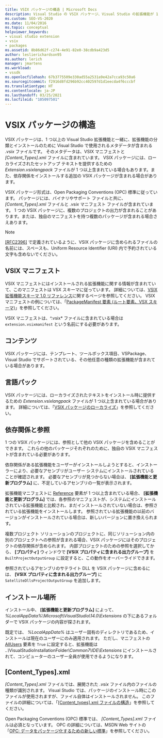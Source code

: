 ```yaml
---
title: VSIX パッケージの構造 | Microsoft Docs
description: Visual Studio の VSIX パッケージ、Visual Studio の拡張機能が 1 つ以上含まれるファイル、メタデータ マニフェスト ファイルの内容について説明します。
ms.custom: SEO-VS-2020
ms.date: 11/04/2016
ms.topic: conceptual
helpviewer_keywords:
- visual studio extension
- vsix
- packages
ms.assetid: 8b86d62f-c274-4e91-82e0-38cdb9a423d5
author: leslierichardson95
ms.author: lerich
manager: jmartens
ms.workload:
- vssdk
ms.openlocfilehash: 67b3775509e330ad55a2531a9e42a7cca93c50a6
ms.sourcegitcommit: f2916d8fd296b92cc402597d1d1eecda4f6cccbf
ms.translationtype: HT
ms.contentlocale: ja-JP
ms.lasthandoff: 03/25/2021
ms.locfileid: "105097501"
---
```

# <a name="anatomy-of-a-vsix-package"></a>VSIX パッケージの構造
VSIX パッケージは、1 つ以上の Visual Studio 拡張機能と一緒に、拡張機能の分類とインストールのために Visual Studio で使用されるメタデータが含まれる *.vsix* ファイルです。 そのメタデータは、VSIX マニフェストと *[Content_Types].xml* ファイルに含まれています。 VSIX パッケージには、ローカライズされたセットアップ テキストを提供するための *Extension.vsixlangpack* ファイルが 1 つ以上含まれている場合もあります。また、依存関係をインストールする追加の VSIX パッケージが含まれる場合があります。

 VSIX パッケージ形式は、Open Packaging Conventions (OPC) 標準に従っています。 パッケージには、バイナリやサポート ファイルと共に、 *[Content_Types].xml* ファイルと *.vsix* マニフェスト ファイルが含まれています。 1 つの VSIX パッケージに、複数のプロジェクトの出力が含まれることがあります。または、独自のマニフェストを持つ複数のパッケージが含まれる場合さえあります。

> [!NOTE]
> [\[RFC2396\]](https://www.rfc-editor.org/rfc/rfc2396.txt) で定義されているように、VSIX パッケージに含められるファイルの名前には、スペースも、Uniform Resource Identifier (URI) 内で予約されている文字も含めないでください。

## <a name="the-vsix-manifest"></a>VSIX マニフェスト
 VSIX マニフェストにはインストールされる拡張機能に関する情報が含まれていて、このマニフェストは VSX スキーマに従っています。 詳細については、[VSIX 拡張機能スキーマ 1.0 リファレンス](/previous-versions/dd393700(v=vs.110))に関するページを参照してください。 VSIX マニフェストの例については、「[PackageManifest 要素 (ルート要素、VSX スキーマ)](/previous-versions/dd393754(v=vs.110))」を参照してください。

 VSIX マニフェストは、^.vsix* ファイルに含まれている場合は `extension.vsixmanifest` という名前にする必要があります。

## <a name="the-content"></a>コンテンツ
 VSIX パッケージには、テンプレート、ツールボックス項目、VSPackage、Visual Studio でサポートされている、その他任意の種類の拡張機能が含まれている場合があります。

## <a name="language-packs"></a>言語パック
 VSIX パッケージには、ローカライズされたテキストをインストール時に提供するための *Extension.vsixlangpack* ファイルが 1 つ以上含まれている場合があります。 詳細については、「[VSIX パッケージのローカライズ](../extensibility/localizing-vsix-packages.md)」を参照してください。

## <a name="dependencies-and-references"></a>依存関係と参照
 1 つの VSIX パッケージには、参照として他の VSIX パッケージを含めることができます。 これらの他のパッケージそれぞれのために、独自の VSIX マニフェストが含まれている必要があります。

 依存関係がある拡張機能をユーザーがインストールしようとすると、インストーラーにより、必要なアセンブリがユーザー システムにインストールされていることが確認されます。 必要なアセンブリが見つからない場合は、 **[拡張機能と更新プログラム]** に、不足しているアセンブリの一覧が表示されます。

 拡張機能マニフェストに [Reference](/previous-versions/visualstudio/visual-studio-2010/dd393687(v=vs.100)) 要素が 1 つ以上含まれている場合、 **[拡張機能と更新プログラム]** では、各参照のマニフェストが、システムにインストールされている拡張機能と比較され、まだインストールされていない場合は、参照されている拡張機能をインストールします。 参照されている拡張機能の以前のバージョンがインストールされている場合は、新しいバージョンに置き換えられます。

 複数プロジェクト ソリューションのプロジェクトに、同じソリューション内の別のプロジェクトへの参照が含まれる場合、VSIX パッケージにはそのプロジェクトの依存関係が含められます。 内部プロジェクトのための参照を選択してから、 **[プロパティ]** ウィンドウで **[VSIX プロパティに含まれる出力グループ]** を `BuiltProjectOutputGroup` に設定すると、この動作をオーバーライドできます。

 参照されているアセンブリのサテライト DLL を VSIX パッケージに含めるには、 **[VSIX プロパティに含まれる出力グループ]** に `SatelliteDllsProjectOutputGroup` を追加します。

## <a name="installation-location"></a>インストール場所
 インストール中、 **[拡張機能と更新プログラム]** によって、 *%LocalAppData%\Microsoft\VisualStudio\14.0\Extensions* の下にあるフォルダーで VSIX パッケージの内容が探されます。

 既定では、 *%LocalAppData%* はユーザー固有のディレクトリであるため、インストールは現在のユーザーにのみ適用されます。 ただし、マニフェストの [AllUsers](/previous-versions/ee191547(v=vs.110)) 要素を `True` に設定すると、拡張機能は <em>..\\</em>VisualStudioInstallationFolder<em>\Common7\IDE\Extensions</em> にインストールされて、コンピューターのユーザー全員が使用できるようになります。

## <a name="content_typesxml"></a>[Content_Types].xml
 *[Content_Types].xml* ファイルでは、展開された *.vsix* ファイル内のファイルの種類が識別されます。 Visual Studio では、パッケージのインストール時にこのファイルが使用されますが、ファイル自体はインストールされません。 このファイルの詳細については、「[[Content_types].xml ファイルの構造](the-structure-of-the-content-types-dot-xml-file.md)」を参照してください。

 Open Packaging Conventions (OPC) 標準では、 *[Content_Types].xml* ファイルは必須となっています。 OPC の詳細については、MSDN Web サイトの「[OPC: データをパッケージ化するための新しい標準](/archive/blogs/msdnmagazine/opc-a-new-standard-for-packaging-your-data)」を参照してください。